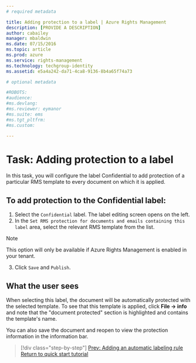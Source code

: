 ```yaml
---
# required metadata

title: Adding protection to a label | Azure Rights Management
description: [PROVIDE A DESCRIPTION]
author: cabailey
manager: mbaldwin
ms.date: 07/15/2016
ms.topic: article
ms.prod: azure
ms.service: rights-management
ms.technology: techgroup-identity
ms.assetid: e5a4a242-da71-4ca8-9136-8b4a65f74a73

# optional metadata

#ROBOTS:
#audience:
#ms.devlang:
#ms.reviewer: eymanor
#ms.suite: ems
#ms.tgt_pltfrm:
#ms.custom:

---
```


# Task: Adding protection to a label

In this task, you will configure the label Confidential to add protection of a particular RMS template to every document on which it is applied. 

## To add protection to the Confidential label:
1. Select the `Confidential` label. The label editing screen opens on the left.  
2. In the `Set RMS protection for documents and emails containing this label` area, select the relevant RMS template from the list. 
  > [!NOTE]
  > This option will only be available if Azure Rights Management is enabled in your tenant.
3. Click `Save` and `Publish`. 

## What the user sees 

When selecting this label, the document will be automatically protected with the selected template.
To see that this template is applied, click **File &rarr; info** and note that the "document protected" section is highlighted and contains the template's name.

You can also save the document and reopen to view the protection information in the information bar.

>[!div class="step-by-step"]
[Prev: Adding an automatic labeling rule](task-add-automatic-labeling-rule.md)
[Return to quick start tutorial](api-quickstart-tutorial.md)

